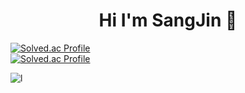 ### <h1 align="center">Hi I'm SangJin 👋</h1>

<!--
**lsj0202/lsj0202** is a ✨ _special_ ✨ repository because its `README.md` (this file) appears on your GitHub profile.

Here are some ideas to get you started:

- 🔭 I’m currently working on ...
- 🌱 I’m currently learning ...
- 👯 I’m looking to collaborate on ...
- 🤔 I’m looking for help with ...
- 💬 Ask me about ...
- 📫 How to reach me: ...
- 😄 Pronouns: ...
- ⚡ Fun fact: ...
-->

[![Solved.ac Profile](http://mazassumnida.wtf/api/v2/generate_badge?boj=lsj0202)](https://solved.ac/lsj0202)  
[![Solved.ac Profile](http://mazassumnida.wtf/api/mini/generate_badge?boj=lsj0202)](https://solved.ac/lsj0202)
<p><img align="center" src="https://github-readme-stats.vercel.app/api/top-langs?username=lsj0202&show_icons=true&locale=en&layout=compact" alt="l" /></p>
